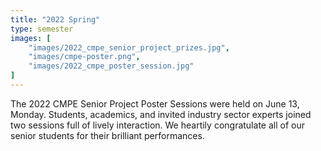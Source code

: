 ```yaml
---
title: "2022 Spring"
type: semester
images: [
    "images/2022_cmpe_senior_project_prizes.jpg",
    "images/cmpe-poster.png",
    "images/2022_cmpe_poster_session.jpg"
]
---
```


The 2022 CMPE Senior Project Poster Sessions were held on June 13, Monday. Students, academics, and invited industry sector experts joined two sessions full of lively interaction. We heartily congratulate all of our senior students for their brilliant performances. 